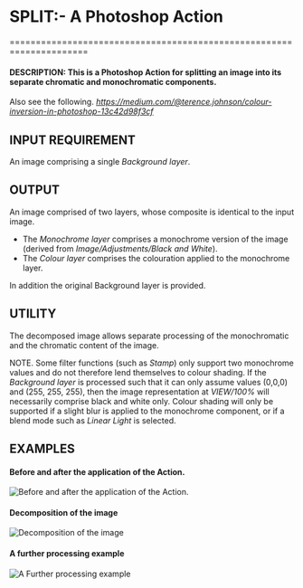 # SPLIT:- A Photoshop Action
=====================================================================

#### DESCRIPTION: This is a Photoshop Action for splitting an image into its separate chromatic and monochromatic components.

Also see the following.
*https://medium.com/@terence.johnson/colour-inversion-in-photoshop-13c42d98f3cf*


## INPUT REQUIREMENT
An image comprising a single _Background layer_.

## OUTPUT
An image comprised of two layers, whose composite is identical to the input image. 	
- The _Monochrome layer_ comprises a monochrome version of the image (derived from _Image/Adjustments/Black and White_). 
- The _Colour layer_ comprises the colouration applied to the monochrome layer.

In addition the original Background layer is provided.


## UTILITY 
The decomposed image allows separate processing of the monochromatic and the chromatic content of the image.

NOTE. Some filter functions (such as _Stamp_) only support two monochrome values and do not therefore lend themselves to colour shading.  If the _Background layer_ is processed such that it can only assume values (0,0,0) and (255, 255, 255), then the image representation at _VIEW/100%_ will necessarily comprise black and white only. Colour shading will only be supported if a slight blur is applied to the monochrome component, or if a blend mode such as _Linear Light_ is selected. 

## EXAMPLES

#### Before and after the application of the Action.
 
![Before and after the application of the Action.](/../main/Split/Support%20Material/Split%20Processing.jpg)

#### Decomposition of the image

![Decomposition of the image](/../main/Split/Support%20Material/Split%20Processing2.jpg)

#### A further processing example

![A Further processing example](/../main/Split/Support%20Material/Split%20Example.jpg)


